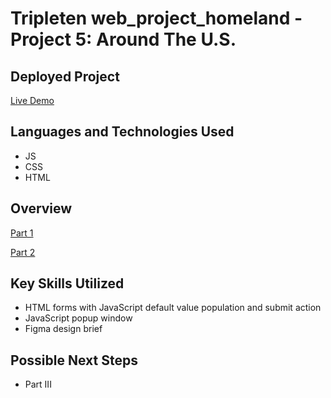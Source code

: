 # Tripleten web_project_homeland - Project 5: Around The U.S.

## Deployed Project

[Live Demo](https://mikeofmay.github.io/web_project_homeland/)

## Languages and Technologies Used

- JS
- CSS
- HTML

## Overview

[Part 1](https://www.figma.com/file/89jWb7ipy9wiA4vVDIRKS8/Web_Brief_Sprint_5_ID-%7C-Di-Sekitar-A.S.-%7C-desktop-%2B-mobile?type=design&node-id=80-260&mode=design&t=ZsibMwJLfUdlDGVw-0)

[Part 2](https://www.figma.com/file/9DHrs1fL4NvTGkQOsmcoxL/Web_Brief_Sprint_6_ID-%7C-Di-Sekitar-A.S.-%7C-desktop-%2B-mobile?node-id=1%3A72&mode=dev)
## Key Skills Utilized

- HTML forms with JavaScript default value population and submit action
- JavaScript popup window
- Figma design brief

## Possible Next Steps

- Part III 
